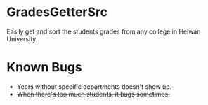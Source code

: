 # GradesGetterSrc
Easily get and sort the students grades from any college in Helwan University.

# Known Bugs
<ul>
<li><del>Years without specific departments doesn't show up.</del></li>
<li><del>When there's too much students, it bugs sometimes.</del></li>
</ul>
